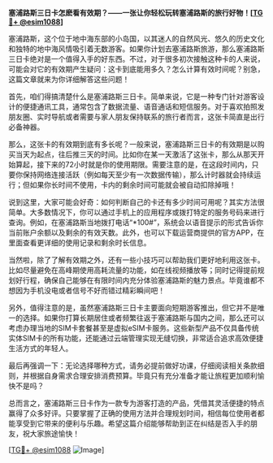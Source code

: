 **塞浦路斯三日卡怎麽看有效期？——一张让你轻松玩转塞浦路斯的旅行好物！[[TG💪+ @esim1088](https://t.me/s/esim1088)]**

塞浦路斯，这个位于地中海东部的小岛国，以其迷人的自然风光、悠久的历史文化和独特的地中海风情吸引着无数游客。如果你计划去塞浦路斯旅游，那么塞浦路斯三日卡绝对是一个值得入手的好东西。不过，对于很多初次接触这种卡的人来说，可能会对它的有效期产生疑问：这卡到底能用多久？怎么计算有效时间呢？别急，这篇文章就来为你详细解答这些问题！

首先，咱们得搞清楚什么是塞浦路斯三日卡。简单来说，它是一种专门针对游客设计的便捷通讯工具，通常包含了数据流量、语音通话和短信服务。对于喜欢拍照发朋友圈、实时导航或者需要与家人朋友保持联系的旅行者而言，这张卡简直是出行必备神器。

那么，这张卡的有效期到底有多长呢？一般来说，塞浦路斯三日卡的有效期是以购买当天为起点，往后推三天的时间。比如你在某一天激活了这张卡，那么从那天开始算起，接下来的72小时就是你的使用期限。需要注意的是，在这段时间内，只要你保持网络连接活跃（例如每天至少有一次数据传输），那么计时器就会持续运行；但如果你长时间不使用，卡内的剩余时间可能就会被自动扣除掉哦！

说到这里，大家可能会好奇：如何判断自己的卡还有多少时间可用呢？其实方法很简单。大多数情况下，你可以通过手机上的应用程序或拨打特定的服务号码来进行查询。例如，在塞浦路斯当地拨打电话“*100#”，系统会以语音提示的形式告诉你当前账户余额以及剩余的有效天数。此外，也可以下载运营商提供的官方APP，在里面查看更详细的使用记录和剩余时长信息。

当然啦，除了了解有效期之外，还有一些小技巧可以帮助我们更好地利用这张卡。比如尽量避免在高峰期使用高耗流量的功能，如在线视频播放等；同时记得提前规划好行程，确保自己能够在有限时间内充分体验塞浦路斯的魅力景点。毕竟谁都不想因为手机没电或者信号不好而错过精彩瞬间吧！

另外，值得注意的是，虽然塞浦路斯三日卡主要面向短期游客推出，但它并不是唯一的选择。如果你打算长期居住或者频繁往返于塞浦路斯与国内之间，那么还可以考虑办理当地的SIM卡套餐甚至是虚拟eSIM卡服务。这些新型产品不仅具备传统实体SIM卡的所有功能，还能通过云端管理实现无缝切换，非常适合追求高效便捷生活方式的年轻人。

最后再强调一下：无论选择哪种方式，请务必提前做好功课，仔细阅读相关条款细则，并根据自身需求合理安排消费预算。毕竟只有充分准备才能让旅程更加顺利愉快不是吗？

总而言之，塞浦路斯三日卡作为一款专为游客打造的产品，凭借其灵活便捷的特点赢得了众多好评。只要掌握了正确的使用方法并合理规划时间，相信每位使用者都能享受到它带来的便利与乐趣。希望这篇介绍能够帮助到正在纠结是否入手的朋友，祝大家旅途愉快！

[[TG💪+ @esim1088](https://t.me/s/esim1088) ![Image](https://i.postimg.cc/4NQfJmqS/Snipaste-2025-05-13-00-14-12.png)]
